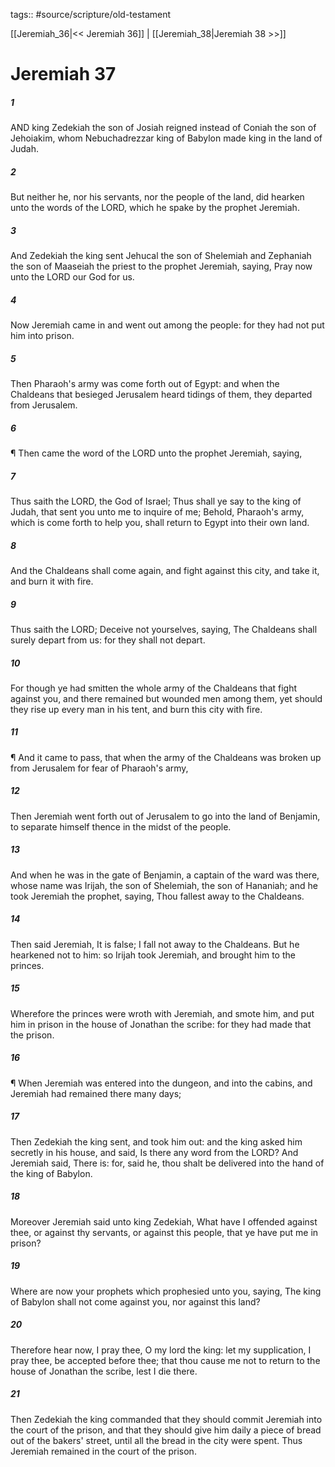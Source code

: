 tags:: #source/scripture/old-testament

[[Jeremiah_36|<< Jeremiah 36]] | [[Jeremiah_38|Jeremiah 38 >>]]

# Jeremiah 37

##### 1

AND king Zedekiah the son of Josiah reigned instead of Coniah the son of Jehoiakim, whom Nebuchadrezzar king of Babylon made king in the land of Judah.

##### 2

But neither he, nor his servants, nor the people of the land, did hearken unto the words of the LORD, which he spake by the prophet Jeremiah.

##### 3

And Zedekiah the king sent Jehucal the son of Shelemiah and Zephaniah the son of Maaseiah the priest to the prophet Jeremiah, saying, Pray now unto the LORD our God for us.

##### 4

Now Jeremiah came in and went out among the people: for they had not put him into prison.

##### 5

Then Pharaoh's army was come forth out of Egypt: and when the Chaldeans that besieged Jerusalem heard tidings of them, they departed from Jerusalem.

##### 6

¶ Then came the word of the LORD unto the prophet Jeremiah, saying,

##### 7

Thus saith the LORD, the God of Israel; Thus shall ye say to the king of Judah, that sent you unto me to inquire of me; Behold, Pharaoh's army, which is come forth to help you, shall return to Egypt into their own land.

##### 8

And the Chaldeans shall come again, and fight against this city, and take it, and burn it with fire.

##### 9

Thus saith the LORD; Deceive not yourselves, saying, The Chaldeans shall surely depart from us: for they shall not depart.

##### 10

For though ye had smitten the whole army of the Chaldeans that fight against you, and there remained but wounded men among them, yet should they rise up every man in his tent, and burn this city with fire.

##### 11

¶ And it came to pass, that when the army of the Chaldeans was broken up from Jerusalem for fear of Pharaoh's army,

##### 12

Then Jeremiah went forth out of Jerusalem to go into the land of Benjamin, to separate himself thence in the midst of the people.

##### 13

And when he was in the gate of Benjamin, a captain of the ward was there, whose name was Irijah, the son of Shelemiah, the son of Hananiah; and he took Jeremiah the prophet, saying, Thou fallest away to the Chaldeans.

##### 14

Then said Jeremiah, It is false; I fall not away to the Chaldeans. But he hearkened not to him: so Irijah took Jeremiah, and brought him to the princes.

##### 15

Wherefore the princes were wroth with Jeremiah, and smote him, and put him in prison in the house of Jonathan the scribe: for they had made that the prison.

##### 16

¶ When Jeremiah was entered into the dungeon, and into the cabins, and Jeremiah had remained there many days;

##### 17

Then Zedekiah the king sent, and took him out: and the king asked him secretly in his house, and said, Is there any word from the LORD? And Jeremiah said, There is: for, said he, thou shalt be delivered into the hand of the king of Babylon.

##### 18

Moreover Jeremiah said unto king Zedekiah, What have I offended against thee, or against thy servants, or against this people, that ye have put me in prison?

##### 19

Where are now your prophets which prophesied unto you, saying, The king of Babylon shall not come against you, nor against this land?

##### 20

Therefore hear now, I pray thee, O my lord the king: let my supplication, I pray thee, be accepted before thee; that thou cause me not to return to the house of Jonathan the scribe, lest I die there.

##### 21

Then Zedekiah the king commanded that they should commit Jeremiah into the court of the prison, and that they should give him daily a piece of bread out of the bakers' street, until all the bread in the city were spent. Thus Jeremiah remained in the court of the prison.
